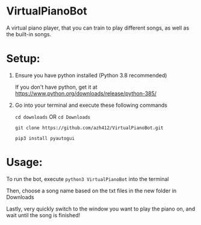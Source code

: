 # VirtualPianoBot
A virtual piano player, that you can train to play different songs, as well as the built-in songs.


# Setup:

  1. Ensure you have python installed (Python 3.8 recommended)
     
     If you don't have python, get it at https://www.python.org/downloads/release/python-385/
     
  2. Go into your terminal and execute these following commands
  
     `cd downloads` OR `cd Downloads`
     
     `git clone https://github.com/azh412/VirtualPianoBot.git`
     
     `pip3 install pyautogui`
         
# Usage:

   To run the bot, execute `python3 VirtualPianoBot` into the terminal
  
   Then, choose a song name based on the txt files in the new folder in Downloads
     
   Lastly, very quickly switch to the window you want to play the piano on, and wait until the song is finished!
